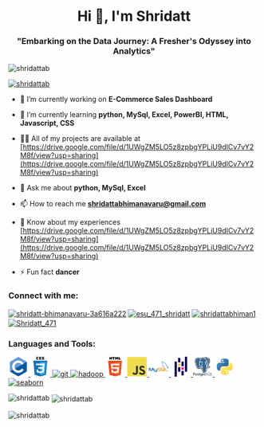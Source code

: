<h1 align="center">Hi 👋, I'm Shridatt</h1>
<h3 align="center">"Embarking on the Data Journey: A Fresher's Odyssey into Analytics"</h3>

<p align="left"> <img src="https://komarev.com/ghpvc/?username=shridattab&label=Profile%20views&color=0e75b6&style=flat" alt="shridattab" /> </p>

<p align="left"> <a href="https://github.com/ryo-ma/github-profile-trophy"><img src="https://github-profile-trophy.vercel.app/?username=shridattab" alt="shridattab" /></a> </p>

- 🔭 I’m currently working on **E-Commerce Sales Dashboard**

- 🌱 I’m currently learning **python, MySql, Excel, PowerBI, HTML, Javascript, CSS**

- 👨‍💻 All of my projects are available at [https://drive.google.com/file/d/1UWgZM5LO5z8zpbgYPLiU9dICv7vY2M8f/view?usp=sharing](https://drive.google.com/file/d/1UWgZM5LO5z8zpbgYPLiU9dICv7vY2M8f/view?usp=sharing)

- 💬 Ask me about **python, MySql, Excel**

- 📫 How to reach me **shridattabhimanavaru@gmail.com**

- 📄 Know about my experiences [https://drive.google.com/file/d/1UWgZM5LO5z8zpbgYPLiU9dICv7vY2M8f/view?usp=sharing](https://drive.google.com/file/d/1UWgZM5LO5z8zpbgYPLiU9dICv7vY2M8f/view?usp=sharing)

- ⚡ Fun fact **dancer**

<h3 align="left">Connect with me:</h3>
<p align="left">
<a href="https://linkedin.com/in/shridatt-bhimanavaru-3a616a222" target="blank"><img align="center" src="https://raw.githubusercontent.com/rahuldkjain/github-profile-readme-generator/master/src/images/icons/Social/linked-in-alt.svg" alt="shridatt-bhimanavaru-3a616a222" height="30" width="40" /></a>
<a href="https://instagram.com/esu_471_shridatt" target="blank"><img align="center" src="https://raw.githubusercontent.com/rahuldkjain/github-profile-readme-generator/master/src/images/icons/Social/instagram.svg" alt="esu_471_shridatt" height="30" width="40" /></a>
<a href="https://www.hackerearth.com/profile/shridattabhiman1" target="blank"><img align="center" src="https://raw.githubusercontent.com/rahuldkjain/github-profile-readme-generator/master/src/images/icons/Social/hackerearth.svg" alt="shridattabhiman1" height="30" width="40" /></a>
<a href="https://discord.gg/Shridatt_471" target="blank"><img align="center" src="https://raw.githubusercontent.com/rahuldkjain/github-profile-readme-generator/master/src/images/icons/Social/discord.svg" alt="Shridatt_471" height="30" width="40" /></a>
</p>

<h3 align="left">Languages and Tools:</h3>
<p align="left"> <a href="https://www.cprogramming.com/" target="_blank" rel="noreferrer"> <img src="https://raw.githubusercontent.com/devicons/devicon/master/icons/c/c-original.svg" alt="c" width="40" height="40"/> </a> <a href="https://www.w3schools.com/css/" target="_blank" rel="noreferrer"> <img src="https://raw.githubusercontent.com/devicons/devicon/master/icons/css3/css3-original-wordmark.svg" alt="css3" width="40" height="40"/> </a> <a href="https://git-scm.com/" target="_blank" rel="noreferrer"> <img src="https://www.vectorlogo.zone/logos/git-scm/git-scm-icon.svg" alt="git" width="40" height="40"/> </a> <a href="https://hadoop.apache.org/" target="_blank" rel="noreferrer"> <img src="https://www.vectorlogo.zone/logos/apache_hadoop/apache_hadoop-icon.svg" alt="hadoop" width="40" height="40"/> </a> <a href="https://www.w3.org/html/" target="_blank" rel="noreferrer"> <img src="https://raw.githubusercontent.com/devicons/devicon/master/icons/html5/html5-original-wordmark.svg" alt="html5" width="40" height="40"/> </a> <a href="https://developer.mozilla.org/en-US/docs/Web/JavaScript" target="_blank" rel="noreferrer"> <img src="https://raw.githubusercontent.com/devicons/devicon/master/icons/javascript/javascript-original.svg" alt="javascript" width="40" height="40"/> </a> <a href="https://www.mysql.com/" target="_blank" rel="noreferrer"> <img src="https://raw.githubusercontent.com/devicons/devicon/master/icons/mysql/mysql-original-wordmark.svg" alt="mysql" width="40" height="40"/> </a> <a href="https://pandas.pydata.org/" target="_blank" rel="noreferrer"> <img src="https://raw.githubusercontent.com/devicons/devicon/2ae2a900d2f041da66e950e4d48052658d850630/icons/pandas/pandas-original.svg" alt="pandas" width="40" height="40"/> </a> <a href="https://www.postgresql.org" target="_blank" rel="noreferrer"> <img src="https://raw.githubusercontent.com/devicons/devicon/master/icons/postgresql/postgresql-original-wordmark.svg" alt="postgresql" width="40" height="40"/> </a> <a href="https://www.python.org" target="_blank" rel="noreferrer"> <img src="https://raw.githubusercontent.com/devicons/devicon/master/icons/python/python-original.svg" alt="python" width="40" height="40"/> </a> <a href="https://seaborn.pydata.org/" target="_blank" rel="noreferrer"> <img src="https://seaborn.pydata.org/_images/logo-mark-lightbg.svg" alt="seaborn" width="40" height="40"/> </a> </p>

<p><img align="left" src="https://github-readme-stats.vercel.app/api/top-langs?username=shridattab&show_icons=true&locale=en&layout=compact" alt="shridattab" /></p>

<p>&nbsp;<img align="center" src="https://github-readme-stats.vercel.app/api?username=shridattab&show_icons=true&locale=en" alt="shridattab" /></p>

<p><img align="center" src="https://github-readme-streak-stats.herokuapp.com/?user=shridattab&" alt="shridattab" /></p>
